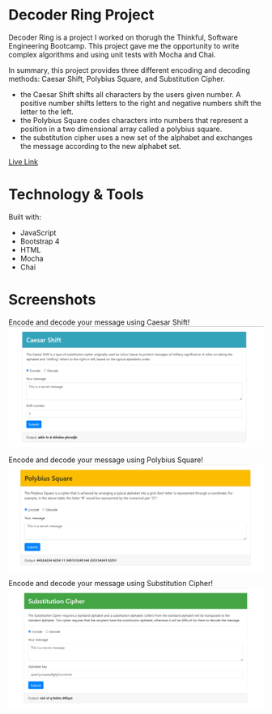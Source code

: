 # Decoder Ring Project
Decoder Ring is a project I worked on thorugh the Thinkful, Software Engineering Bootcamp. This project gave me the opportunity to write complex algorithms and using unit tests with Mocha and Chai.

In summary, this project provides three different encoding and decoding methods: Caesar Shift, Polybius Square, and Substitution Cipher. 
- the Caesar Shift shifts all characters by the users given number. A positive number shifts letters to the right and negative numbers shift the letter to the left.
- the Polybius Square codes characters into numbers that represent a position in a two dimensional array called a polybius square.
- the substitution cipher uses a new set of the alphabet and exchanges the message according to the new alphabet set.

[Live Link](https://decoder-ring-tau.vercel.app/index.html)

# Technology & Tools
Built with:
* JavaScript
* Bootstrap 4
* HTML
* Mocha
* Chai


# Screenshots
Encode and decode your message using Caesar Shift!
![Caesar Shift Encode](/assets/CeasarShift.png)

Encode and decode your message using Polybius Square!
![Polybius Square Encode](/assets/PolybiusSquare.png)

Encode and decode your message using Substitution Cipher!
![Substitution Cipher Encode](/assets/SubstitutionCipher.png)
